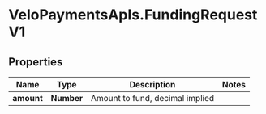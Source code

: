 # VeloPaymentsApIs.FundingRequestV1

## Properties

Name | Type | Description | Notes
------------ | ------------- | ------------- | -------------
**amount** | **Number** | Amount to fund, decimal implied | 


